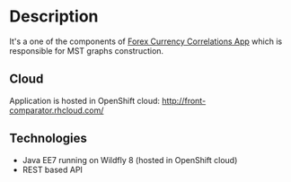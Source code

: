 Description
=========================
It's a one of the components of [Forex Currency Correlations App](https://github.com/RobicToNieMaKomu/ForexCurrencyCorrelations) which is responsible for MST graphs construction.

Cloud
--------------
Application is hosted in OpenShift cloud:
http://front-comparator.rhcloud.com/

Technologies
--------------
- Java EE7 running on Wildfly 8 (hosted in OpenShift cloud)
- REST based API


